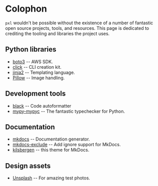 # Colophon

`pxl` wouldn't be possible without the existence of a number of fantastic open
source projects, tools, and resources. This page is dedicated to crediting the
tooling and libraries the project uses.

## Python libraries

 - [boto3](https://github.com/boto/boto3) -- AWS SDK.
 - [click](http://click.palletsprojects.com/en/7.x/) -- CLI creation kit.
 - [jinja2](http://jinja.pocoo.org/) -- Templating language.
 - [Pillow](https://pillow.readthedocs.io/en/stable/) -- Image handling.

## Development tools

 - [black](https://github.com/ambv/black) -- Code autoformatter
 - [mypy-mypyc](http://mypy-lang.org/) -- The fantastic typechecker for Python.

## Documentation

 - [mkdocs](https://www.mkdocs.org/) -- Documentation generator.
 - [mkdocs-exclude](https://github.com/apenwarr/mkdocs-exclude) -- Add ignore
   support for MkDocs.
 - [kilsbergen](https://github.com/ruuda/kilsbergen/) -- this theme for MkDocs.

## Design assets

 - [Unsplash](https://unsplash.com/) -- For amazing test photos.
